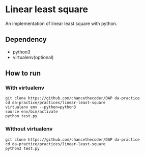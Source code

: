 # Linear least square

An implementation of linear least square with python.

## Dependency

* python3
* virtualenv(optional)

## How to run

### With virtualenv
```
git clone https://github.com/chancethecoder/DAP da-practice
cd da-practice/practices/linear-least-square
virtualenv env --python=python3
source env/bin/activate
python test.py
```

### Without virtualenv
```
git clone https://github.com/chancethecoder/DAP da-practice
cd da-practice/practices/linear-least-square
python3 test.py
```
